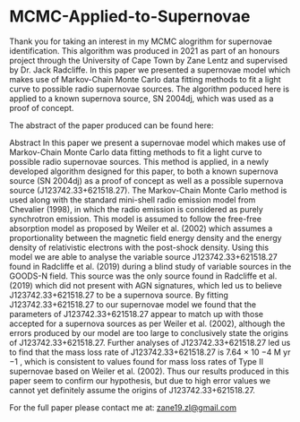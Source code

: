 # MCMC-Applied-to-Supernovae

Thank you for taking an interest in my MCMC alogrithm for supernovae identification. This algorithm was produced in 2021 as part of an honours project through the University of Cape Town by Zane Lentz and supervised by Dr. Jack Radcliffe. In this paper we presented a supernovae model which makes use of Markov-Chain Monte Carlo data fitting methods to fit a light curve to possible radio supernovae sources. The algorithm poduced here is applied to a known supernova source, SN 2004dj, which was used as a proof of concept.

The abstract of the paper produced can be found here:  

Abstract
In this paper we present a supernovae model which makes use of Markov-Chain Monte Carlo data fitting
methods to fit a light curve to possible radio supernovae sources. This method is applied, in a newly
developed algorithm designed for this paper, to both a known supernova source (SN 2004dj) as a proof of
concept as well as a possible supernova source (J123742.33+621518.27). The Markov-Chain Monte Carlo
method is used along with the standard mini-shell radio emission model from Chevalier (1998), in which
the radio emission is considered as purely synchrotron emission. This model is assumed to follow the
free-free absorption model as proposed by Weiler et al. (2002) which assumes a proportionality between
the magnetic field energy density and the energy density of relativistic electrons with the post-shock
density. Using this model we are able to analyse the variable source J123742.33+621518.27 found in
Radcliffe et al. (2019) during a blind study of variable sources in the GOODS-N field. This source was the
only source found in Radcliffe et al. (2019) which did not present with AGN signatures, which led us to
believe J123742.33+621518.27 to be a supernova source. By fitting J123742.33+621518.27 to our
supernovae model we found that the parameters of J123742.33+621518.27 appear to match up with those
accepted for a supernova sources as per Weiler et al. (2002), although the errors produced by our model
are too large to conclusively state the origins of J123742.33+621518.27. Further analyses of
J123742.33+621518.27 led us to find that the mass loss rate of J123742.33+621518.27 is
7.64 × 10 −4 M yr −1 , which is consistent to values found for mass loss rates of Type II supernovae based
on Weiler et al. (2002). Thus our results produced in this paper seem to confirm our hypothesis, but due
to high error values we cannot yet definitely assume the origins of J123742.33+621518.27.


For the full paper please contact me at: zane19.zl@gmail.com
